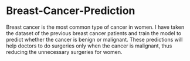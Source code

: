 # Breast-Cancer-Prediction
Breast cancer is the most common type of cancer in women. I have taken the dataset of the previous breast cancer patients and train the model to predict whether the cancer is benign or malignant. These predictions will help doctors to do surgeries only when the cancer is malignant, thus reducing the unnecessary surgeries for women. 
